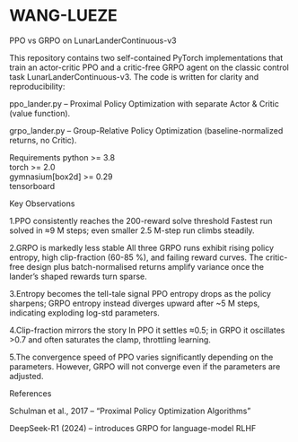 # WANG-LUEZE
PPO vs GRPO on LunarLanderContinuous-v3

This repository contains two self-contained PyTorch implementations that train an actor-critic PPO and a critic-free GRPO agent on the classic control task LunarLanderContinuous-v3. The code is written for clarity and reproducibility:

ppo_lander.py – Proximal Policy Optimization with separate Actor & Critic (value function).

grpo_lander.py – Group-Relative Policy Optimization (baseline-normalized returns, no Critic).


Requirements
python >= 3.8  
torch >= 2.0  
gymnasium[box2d] >= 0.29  
tensorboard  


Key Observations

1.PPO consistently reaches the 200-reward solve threshold
Fastest run solved in ≈9 M steps; even smaller 2.5 M-step run climbs steadily.

2.GRPO is markedly less stable
All three GRPO runs exhibit rising policy entropy, high clip-fraction (60-85 %), and failing reward curves.
The critic-free design plus batch-normalised returns amplify variance once the lander’s shaped rewards turn sparse.

3.Entropy becomes the tell-tale signal
PPO entropy drops as the policy sharpens; GRPO entropy instead diverges upward after ~5 M steps, indicating exploding log-std parameters.

4.Clip-fraction mirrors the story
In PPO it settles ≈0.5; in GRPO it oscillates >0.7 and often saturates the clamp, throttling learning.

5.The convergence speed of PPO varies significantly depending on the parameters. However, GRPO will not converge even if the parameters are adjusted.

References

Schulman et al., 2017 – “Proximal Policy Optimization Algorithms”

DeepSeek-R1 (2024) – introduces GRPO for language-model RLHF
